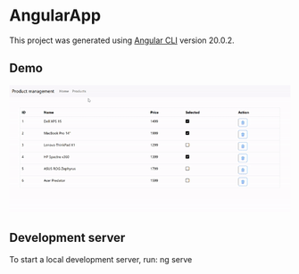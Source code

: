 # AngularApp

This project was generated using [Angular CLI](https://github.com/angular/angular-cli) version 20.0.2.

## Demo

![Application Demo](public/readme.gif)

## Development server

To start a local development server, run: ng serve
